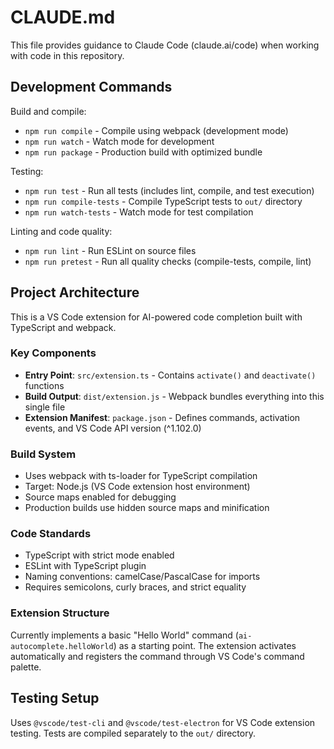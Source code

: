 # CLAUDE.md

This file provides guidance to Claude Code (claude.ai/code) when working with code in this repository.

## Development Commands

Build and compile:
- `npm run compile` - Compile using webpack (development mode)
- `npm run watch` - Watch mode for development 
- `npm run package` - Production build with optimized bundle

Testing:
- `npm run test` - Run all tests (includes lint, compile, and test execution)
- `npm run compile-tests` - Compile TypeScript tests to `out/` directory
- `npm run watch-tests` - Watch mode for test compilation

Linting and code quality:
- `npm run lint` - Run ESLint on source files
- `npm run pretest` - Run all quality checks (compile-tests, compile, lint)

## Project Architecture

This is a VS Code extension for AI-powered code completion built with TypeScript and webpack.

### Key Components

- **Entry Point**: `src/extension.ts` - Contains `activate()` and `deactivate()` functions
- **Build Output**: `dist/extension.js` - Webpack bundles everything into this single file
- **Extension Manifest**: `package.json` - Defines commands, activation events, and VS Code API version (^1.102.0)

### Build System

- Uses webpack with ts-loader for TypeScript compilation
- Target: Node.js (VS Code extension host environment)  
- Source maps enabled for debugging
- Production builds use hidden source maps and minification

### Code Standards

- TypeScript with strict mode enabled
- ESLint with TypeScript plugin
- Naming conventions: camelCase/PascalCase for imports
- Requires semicolons, curly braces, and strict equality

### Extension Structure

Currently implements a basic "Hello World" command (`ai-autocomplete.helloWorld`) as a starting point. The extension activates automatically and registers the command through VS Code's command palette.

## Testing Setup

Uses `@vscode/test-cli` and `@vscode/test-electron` for VS Code extension testing. Tests are compiled separately to the `out/` directory.